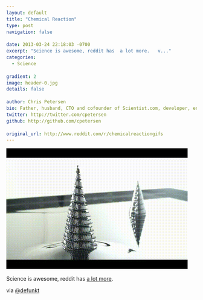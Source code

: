 ```yaml
---
layout: default
title: "Chemical Reaction"
type: post
navigation: false

date: 2013-03-24 22:18:03 -0700
excerpt: "Science is awesome, reddit has  a lot more.   v..."
categories:
  - Science

gradient: 2
image: header-0.jpg
details: false

author: Chris Petersen
bio: Father, husband, CTO and cofounder of Scientist.com, developer, entrepreneur and technologist.
twitter: http://twitter.com/cpetersen
github: http://github.com/cpetersen

original_url: http://www.reddit.com/r/chemicalreactiongifs
---
```





 ![U0CeYri.gif](/assets/import/65ddd48011ba128d042aa4b69a4ba1d5.gif) 

 Science is awesome, reddit has  [a lot more](http://www.reddit.com/r/chemicalreactiongifs).

 via  [@defunkt](https://twitter.com/defunkt/status/315130872389058560)  
